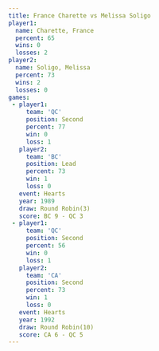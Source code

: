 ```yaml
---
title: France Charette vs Melissa Soligo
player1:                
  name: Charette, France
  percent: 65           
  wins: 0               
  losses: 2             
player2:                
  name: Soligo, Melissa 
  percent: 73           
  wins: 2               
  losses: 0             
games:
 - player1:          
     team: 'QC'      
     position: Second
     percent: 77     
     win: 0          
     loss: 1         
   player2:        
     team: 'BC'    
     position: Lead
     percent: 73   
     win: 1        
     loss: 0       
   event: Hearts       
   year: 1989          
   draw: Round Robin(3)
   score: BC 9 - QC 3  
 - player1:          
     team: 'QC'      
     position: Second
     percent: 56     
     win: 0          
     loss: 1         
   player2:          
     team: 'CA'      
     position: Second
     percent: 73     
     win: 1          
     loss: 0         
   event: Hearts        
   year: 1992           
   draw: Round Robin(10)
   score: CA 6 - QC 5   
---
```

